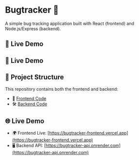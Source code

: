 # Bugtracker 🐞

A simple bug tracking application built with React (frontend) and Node.js/Express (backend).

## 🔗 Live Demo

## 🔗 Live Demo

## 🔗 Project Structure

This repository contains both the frontend and backend:

- 🚀 [Frontend Code](https://github.com/salman-raju/Bugtracker/tree/main/bugtracker-frontend)
- 🛠️ [Backend Code](https://github.com/salman-raju/Bugtracker/tree/main/bugtracker-backend)

## 🌐 Live Demo

- 🌍 Frontend Live: [https://bugtracker-frontend.vercel.app](https://bugtracker-frontend.vercel.app)
- 🖥️ Backend API: [https://bugtracker-api.onrender.com](https://bugtracker-api.onrender.com)
